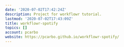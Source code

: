 ```yaml
---
date: '2020-07-02T17:42:24Z'
description: Project for workflowr tutorial.
lastmod: '2020-07-02T17:43:09Z'
title: workflowr-spotify
topics: []
account: pcarbo
website: https://pcarbo.github.io/workflowr-spotify/
---
```



